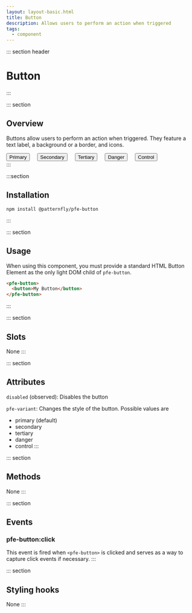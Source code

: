 ```yaml
---
layout: layout-basic.html
title: Button
description: Allows users to perform an action when triggered
tags:
  - component
---
```

<script type="module" src="/node_modules/@patternfly/pfe-button/dist/pfe-button.min.js"></script>

<style>
.overview-buttons pfe-button {
  margin-right: 16px;
  margin-bottom: 16px;
}
</style>

::: section header
# Button
:::

::: section
## Overview 
Buttons allow users to perform an action when triggered. They feature a text label, a background or a border, and icons.

<div class="overview-buttons">
  <pfe-button>
    <button>Primary</button>
  </pfe-button>
  <pfe-button pfe-variant="secondary">
    <button>Secondary</button>
  </pfe-button>
  <pfe-button pfe-variant="tertiary">
    <button>Tertiary</button>
  </pfe-button>
  <pfe-button pfe-variant="danger">
    <button>Danger</button>
  </pfe-button>
  <pfe-button pfe-variant="control">
    <button>Control</button>
  </pfe-button>
</div>
:::

:::section
## Installation
```shell
npm install @patternfly/pfe-button
```
:::

::: section
## Usage
When using this component, you must provide a standard HTML Button Element as the only light DOM child of `pfe-button`.
```html
<pfe-button>
  <button>My Button</button>
</pfe-button>
```
:::

::: section
## Slots
None
:::

::: section
## Attributes
`disabled` (observed): Disables the button

`pfe-variant`: Changes the style of the button. Possible values are
- primary (default)
- secondary
- tertiary
- danger
- control
:::

::: section
## Methods
None
:::

::: section
## Events
### pfe-button:click
This event is fired when `<pfe-button>` is clicked and serves as a way to
capture click events if necessary.
:::

::: section
## Styling hooks
None
:::